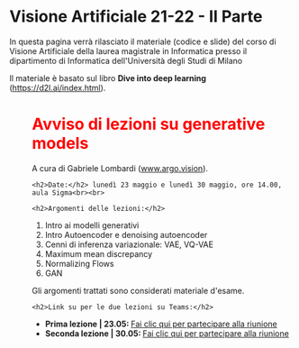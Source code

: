 # Visione Artificiale 21-22 - II Parte

In questa pagina verrà rilasciato il materiale (codice e slide) del corso di Visione Artificiale della laurea magistrale in Informatica presso il dipartimento di Informatica dell'Università degli Studi di Milano

Il materiale è basato sul libro **Dive into deep learning** (https://d2l.ai/index.html).
 

 
							
<dd>
<h1><font color="red">Avviso di lezioni su <strong>generative models</strong></font></h1>
A cura di Gabriele Lombardi (<a href="https://www.argo.vision)" target="_top">www.argo.vision</a>).<br>

	<h2>Date:</h2> lunedì 23 maggio e lunedì 30 maggio, ore 14.00, aula Sigma<br><br>

	<h2>Argomenti delle lezioni:</h2>
<ol>
<li>Intro ai modelli generativi</li>
<li>Intro Autoencoder e denoising autoencoder</li>
<li>Cenni di inferenza variazionale: VAE, VQ-VAE</li>
<li>Maximum mean discrepancy</li>
<li>Normalizing Flows</li>
<li>GAN</li>
</ol>
Gli argomenti trattati sono considerati materiale d'esame.

	<h2>Link su per le due lezioni su Teams:</h2>
<ul>
<li><strong>Prima lezione | 23.05: </strong><a href="https://teams.microsoft.com/l/meetup-join/19%3ameeting_NzEwMGRlODctN2RjOS00Njg2LWE1ZDMtMzgxMzAzMzdhNWQ3%40thread.v2/0?context=%7b%22Tid%22%3a%221bea38e2-0b2f-4124-af72-0ca7ce974ef6%22%2c%22Oid%22%3a%22aa36c5df-f04f-41f7-bc2c-939a4fd1cb18%22%7d" target="_top">Fai clic qui per partecipare alla riunione</a></li>
									
<li><strong>Seconda lezione | 30.05: </strong><a href="https://teams.microsoft.com/l/meetup-join/19%3ameeting_OGRiMDhkYTEtODNhYi00Yjc4LWI0NWUtMDE3OGE2YWRlNGEx%40thread.v2/0?context=%7b%22Tid%22%3a%221bea38e2-0b2f-4124-af72-0ca7ce974ef6%22%2c%22Oid%22%3a%22aa36c5df-f04f-41f7-bc2c-939a4fd1cb18%22%7d" target="_top">Fai clic qui per partecipare alla riunione</a></li>
</ul>
</dd>

